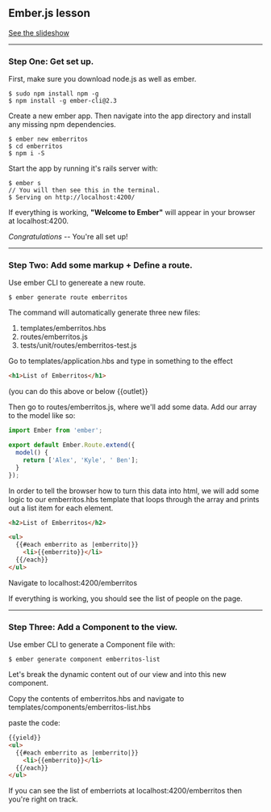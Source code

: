 ## Ember.js lesson

[See the slideshow](http://slides.com/alexbennett/intro-to-ember-js)

___
### **Step One:** Get set up.
First, make sure you download node.js as well as ember.
```
$ sudo npm install npm -g
$ npm install -g ember-cli@2.3
```
Create a new ember app. Then navigate into the app directory and install any missing npm dependencies.
```
$ ember new emberritos
$ cd emberritos
$ npm i -S
```
Start the app by running it's rails server with:
```
$ ember s
// You will then see this in the terminal.
$ Serving on http://localhost:4200/
```
If everything is working, **"Welcome to Ember"** will appear in your browser at localhost:4200.

*Congratulations* -- You're all set up!
___
### **Step Two:** Add some markup + Define a route.
Use ember CLI to genereate a new route.
```
$ ember generate route emberritos
```
The command will automatically generate three new files:
1. templates/emberritos.hbs
2. routes/emberritos.js
3. tests/unit/routes/emberritos-test.js

Go to templates/application.hbs and type in something to the effect
```html
<h1>List of Emberritos</h1>
```
(you can do this above or below {{outlet}}

Then go to routes/emberritos.js, where we'll add some data. Add our array to the model like so:
```javascript
import Ember from 'ember';

export default Ember.Route.extend({
  model() {
    return ['Alex', 'Kyle', ' Ben'];
  }
});
```
In order to tell the browser how to turn this data into html, we will add some logic to our emberritos.hbs template that loops through the array and prints out a list item for each element.
```html
<h2>List of Emberritos</h2>

<ul>
  {{#each emberrito as |emberrito|}}
    <li>{{emberrito}}</li>
  {{/each}}
</ul>
```
Navigate to localhost:4200/emberritos

If everything is working, you should see the list of people on the page.
___
### **Step Three:** Add a Component to the view.
Use ember CLI to generate a Component file with:
```
$ ember generate component emberritos-list
```
Let's break the dynamic content out of our view and into this new component.

Copy the contents of emberritos.hbs and navigate to templates/components/emberritos-list.hbs

paste the code:
```html
{{yield}}
<ul>
  {{#each emberrito as |emberrito|}}
    <li>{{emberrito}}</li>
  {{/each}}
</ul>
```
If you can see the list of emberriots at localhost:4200/emberritos then you're right on track.

<!-- # Emburritos

This README outlines the details of collaborating on this Ember application.
A short introduction of this app could easily go here.

## Prerequisites

You will need the following things properly installed on your computer.

* [Git](http://git-scm.com/)
* [Node.js](http://nodejs.org/) (with NPM)
* [Bower](http://bower.io/)
* [Ember CLI](http://www.ember-cli.com/)
* [PhantomJS](http://phantomjs.org/)

## Installation

* `git clone <repository-url>` this repository
* change into the new directory
* `npm install`
* `bower install`

## Running / Development

* `ember server`
* Visit your app at [http://localhost:4200](http://localhost:4200).

### Code Generators

Make use of the many generators for code, try `ember help generate` for more details

### Running Tests

* `ember test`
* `ember test --server`

### Building

* `ember build` (development)
* `ember build --environment production` (production)

### Deploying

Specify what it takes to deploy your app.

## Further Reading / Useful Links

* [ember.js](http://emberjs.com/)
* [ember-cli](http://www.ember-cli.com/)
* Development Browser Extensions
  * [ember inspector for chrome](https://chrome.google.com/webstore/detail/ember-inspector/bmdblncegkenkacieihfhpjfppoconhi)
  * [ember inspector for firefox](https://addons.mozilla.org/en-US/firefox/addon/ember-inspector/) -->
